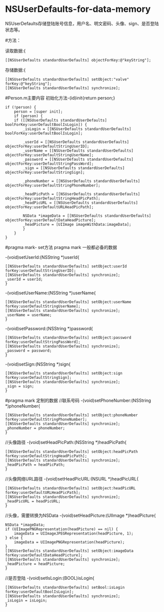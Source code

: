# NSUserDefaults-for-data-memory
NSUserDefaults存储登陆账号信息，用户名、明文密码、头像、sign、是否登陆状态等。

#方法：

读取数据:{

    [[NSUserDefaults standardUserDefaults] objectForKey:@"keyString"];

存储数据:{

    [[NSUserDefaults standardUserDefaults] setObject:"valve" forKey:@"keyString"]; 
    [[NSUserDefaults standardUserDefaults] synchronize];

#Person.m主要内容
初始化方法-(id)init{return person;}

	if (!person) {
		person = [super init];
        if (person) { 
        if ([[NSUserDefaults standardUserDefaults] boolForKey:userDefaultBoolIsLogin]) {
            _isLogin = [[NSUserDefaults standardUserDefaults] boolForKey:userDefaultBoolIsLogin];
        
            _userId = [[NSUserDefaults standardUserDefaults] objectForKey:userDefaultStringUserID];
            _userName = [[NSUserDefaults standardUserDefaults] objectForKey:userDefaultStringUserName];
            _password = [[NSUserDefaults standardUserDefaults] objectForKey:userDefaultStringPassWord];
            _sign = [[NSUserDefaults standardUserDefaults] objectForKey:userDefaultStringSign];
            
            _phoneNumber = [[NSUserDefaults standardUserDefaults] objectForKey:userDefaultStringPhoneNumber];
            
            _headPicPath = [[NSUserDefaults standardUserDefaults] objectForKey:userDefaultStringHeadPicPath];
            _headPicURL = [[NSUserDefaults standardUserDefaults] objectForKey:userDefaultURLHeadPicPath];
            
            NSData *imageData = [[NSUserDefaults standardUserDefaults] objectForKey:userDefaultDataHeadPicture];
            _headPicture = [UIImage imageWithData:imageData];
            }
        }
    }
#pragma mark- set方法
pragma mark 一般都必备的数据

-(void)setUserId:(NSString *)userId{

    [[NSUserDefaults standardUserDefaults] setObject:userId forKey:userDefaultStringUserID];
    [[NSUserDefaults standardUserDefaults] synchronize];
    _userId = userId;
    }
-(void)setUserName:(NSString *)userName{

    [[NSUserDefaults standardUserDefaults] setObject:userName forKey:userDefaultStringUserName];
    [[NSUserDefaults standardUserDefaults] synchronize];
    _userName = userName;
    }
-(void)setPassword:(NSString *)password{

    [[NSUserDefaults standardUserDefaults] setObject:password forKey:userDefaultStringPassWord];
    [[NSUserDefaults standardUserDefaults] synchronize];
    _password = password;
    }
-(void)setSign:(NSString *)sign{

    [[NSUserDefaults standardUserDefaults] setObject:sign forKey:userDefaultStringSign];
    [[NSUserDefaults standardUserDefaults] synchronize];
    _sign = sign;
    }
#pragma mark 定制的数据
//联系号码
-(void)setPhoneNumber:(NSString *)phoneNumber{

    [[NSUserDefaults standardUserDefaults] setObject:phoneNumber forKey:userDefaultStringPhoneNumber];
    [[NSUserDefaults standardUserDefaults] synchronize];
    _phoneNumber = phoneNumber;
    }
//头像路径
-(void)setHeadPicPath:(NSString *)headPicPath{

    [[NSUserDefaults standardUserDefaults] setObject:headPicPath forKey:userDefaultStringHeadPicPath];
    [[NSUserDefaults standardUserDefaults] synchronize];
    _headPicPath = headPicPath;
    }
//头像网络URL路径
-(void)setHeadPicURL:(NSURL *)headPicURL{

    [[NSUserDefaults standardUserDefaults] setObject:headPicURL forKey:userDefaultURLHeadPicPath];
    [[NSUserDefaults standardUserDefaults] synchronize];
    _headPicURL = headPicURL;
    }
//头像，需要转换为NSData
-(void)setHeadPicture:(UIImage *)headPicture{

    NSData *imageData;
    if (UIImagePNGRepresentation(headPicture) == nil) {
        imageData = UIImageJPEGRepresentation(headPicture, 1);
    } else {
        imageData = UIImagePNGRepresentation(headPicture);
    }
    [[NSUserDefaults standardUserDefaults] setObject:imageData forKey:userDefaultDataHeadPicture];
    [[NSUserDefaults standardUserDefaults] synchronize];
    _headPicture = headPicture;
    }
//是否登陆
-(void)setIsLogin:(BOOL)isLogin{

    [[NSUserDefaults standardUserDefaults] setBool:isLogin forKey:userDefaultBoolIsLogin];
    [[NSUserDefaults standardUserDefaults] synchronize];
    _isLogin = isLogin;
    }
